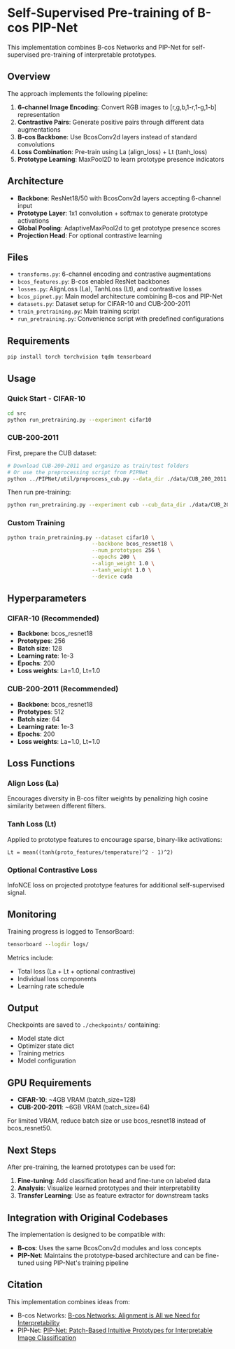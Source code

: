# Self-Supervised Pre-training of B-cos PIP-Net

This implementation combines B-cos Networks and PIP-Net for self-supervised pre-training of interpretable prototypes.

## Overview

The approach implements the following pipeline:

1. **6-channel Image Encoding**: Convert RGB images to [r,g,b,1-r,1-g,1-b] representation
2. **Contrastive Pairs**: Generate positive pairs through different data augmentations
3. **B-cos Backbone**: Use BcosConv2d layers instead of standard convolutions
4. **Loss Combination**: Pre-train using La (align_loss) + Lt (tanh_loss)
5. **Prototype Learning**: MaxPool2D to learn prototype presence indicators

## Architecture

- **Backbone**: ResNet18/50 with BcosConv2d layers accepting 6-channel input
- **Prototype Layer**: 1x1 convolution + softmax to generate prototype activations
- **Global Pooling**: AdaptiveMaxPool2d to get prototype presence scores
- **Projection Head**: For optional contrastive learning

## Files

- `transforms.py`: 6-channel encoding and contrastive augmentations
- `bcos_features.py`: B-cos enabled ResNet backbones
- `losses.py`: AlignLoss (La), TanhLoss (Lt), and contrastive losses
- `bcos_pipnet.py`: Main model architecture combining B-cos and PIP-Net
- `datasets.py`: Dataset setup for CIFAR-10 and CUB-200-2011
- `train_pretraining.py`: Main training script
- `run_pretraining.py`: Convenience script with predefined configurations

## Requirements

```bash
pip install torch torchvision tqdm tensorboard
```

## Usage

### Quick Start - CIFAR-10

```bash
cd src
python run_pretraining.py --experiment cifar10
```

### CUB-200-2011

First, prepare the CUB dataset:
```bash
# Download CUB-200-2011 and organize as train/test folders
# Or use the preprocessing script from PIPNet
python ../PIPNet/util/preprocess_cub.py --data_dir ./data/CUB_200_2011
```

Then run pre-training:
```bash
python run_pretraining.py --experiment cub --cub_data_dir ./data/CUB_200_2011
```

### Custom Training

```bash
python train_pretraining.py --dataset cifar10 \
                           --backbone bcos_resnet18 \
                           --num_prototypes 256 \
                           --epochs 200 \
                           --align_weight 1.0 \
                           --tanh_weight 1.0 \
                           --device cuda
```

## Hyperparameters

### CIFAR-10 (Recommended)
- **Backbone**: bcos_resnet18
- **Prototypes**: 256
- **Batch size**: 128
- **Learning rate**: 1e-3
- **Epochs**: 200
- **Loss weights**: La=1.0, Lt=1.0

### CUB-200-2011 (Recommended)
- **Backbone**: bcos_resnet18
- **Prototypes**: 512
- **Batch size**: 64
- **Learning rate**: 1e-3
- **Epochs**: 200
- **Loss weights**: La=1.0, Lt=1.0

## Loss Functions

### Align Loss (La)
Encourages diversity in B-cos filter weights by penalizing high cosine similarity between different filters.

### Tanh Loss (Lt)
Applied to prototype features to encourage sparse, binary-like activations:
```
Lt = mean((tanh(proto_features/temperature)^2 - 1)^2)
```

### Optional Contrastive Loss
InfoNCE loss on projected prototype features for additional self-supervised signal.

## Monitoring

Training progress is logged to TensorBoard:
```bash
tensorboard --logdir logs/
```

Metrics include:
- Total loss (La + Lt + optional contrastive)
- Individual loss components
- Learning rate schedule

## Output

Checkpoints are saved to `./checkpoints/` containing:
- Model state dict
- Optimizer state dict
- Training metrics
- Model configuration

## GPU Requirements

- **CIFAR-10**: ~4GB VRAM (batch_size=128)
- **CUB-200-2011**: ~6GB VRAM (batch_size=64)

For limited VRAM, reduce batch size or use bcos_resnet18 instead of bcos_resnet50.

## Next Steps

After pre-training, the learned prototypes can be used for:
1. **Fine-tuning**: Add classification head and fine-tune on labeled data
2. **Analysis**: Visualize learned prototypes and their interpretability
3. **Transfer Learning**: Use as feature extractor for downstream tasks

## Integration with Original Codebases

The implementation is designed to be compatible with:
- **B-cos**: Uses the same BcosConv2d modules and loss concepts
- **PIP-Net**: Maintains the prototype-based architecture and can be fine-tuned using PIP-Net's training pipeline

## Citation

This implementation combines ideas from:
- B-cos Networks: [B-cos Networks: Alignment is All we Need for Interpretability](https://openaccess.thecvf.com/content/CVPR2022/html/Bohle_B-Cos_Networks_Alignment_Is_All_We_Need_for_Interpretability_CVPR_2022_paper.html)
- PIP-Net: [PIP-Net: Patch-Based Intuitive Prototypes for Interpretable Image Classification](https://openaccess.thecvf.com/content/CVPR2023/papers/Nauta_PIP-Net_Patch-Based_Intuitive_Prototypes_for_Interpretable_Image_Classification_CVPR_2023_paper.pdf)